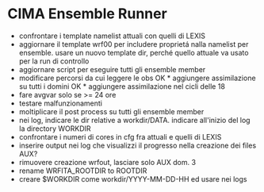 # CIMA Ensemble Runner

* confrontare i template namelist attuali con quelli di LEXIS 
* aggiornare il template wrf00 per includere proprietá nalla namelist per ensemble. usare un nuovo template dir, perché quello attuale va usato per la run di controllo
* aggiornare script per eseguire tutti gli ensemble member
* modificare percorsi da cui leggere le obs
OK * aggiungere assimilazione su tutti i domini
OK * aggiungere assimilazione nel cicli delle 18
* fare avgvar solo se >= 24 ore
* testare malfunzionamenti
* moltiplicare il post process su tutti gli ensemble member
* nei log, indicare le dir relative a workdir/DATA. indicare all'inizio del log la directory WORKDIR
* confrontare i numeri di cores in cfg fra attuali e quelli di LEXIS 
* inserire output nei log che visualizzi il progresso nella creazione dei files AUX?
* rimuovere creazione wrfout, lasciare solo AUX dom. 3
* rename WRFITA_ROOTDIR to ROOTDIR
* creare $WORKDIR come workdir/YYYY-MM-DD-HH ed usare nei logs